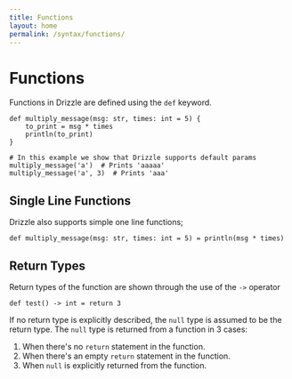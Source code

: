 ```yaml
---
title: Functions
layout: home
permalink: /syntax/functions/
---
```


# Functions

Functions in Drizzle are defined using the `def` keyword.

```drizzle
def multiply_message(msg: str, times: int = 5) {
    to_print = msg * times
    println(to_print)
}

# In this example we show that Drizzle supports default params
multiply_message('a')  # Prints 'aaaaa'
multiply_message('a', 3)  # Prints 'aaa'
```

## Single Line Functions
Drizzle also supports simple one line functions;

```drizzle
def multiply_message(msg: str, times: int = 5) = println(msg * times)
```

## Return Types
Return types of the function are shown through the use of the `->` operator

```drizzle
def test() -> int = return 3
```

If no return type is explicitly described, the `null` type is assumed to be the return type.
The `null` type is returned from a function in 3 cases:
1. When there's no `return` statement in the function.
2. When there's an empty `return` statement in the function.
3. When `null` is explicitly returned from the function.
